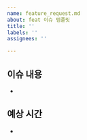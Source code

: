 ```yaml
---
name: feature_request.md
about: feat 이슈 템플릿
title: ''
labels: ''
assignees: ''

---
```


## 이슈 내용
-
## 예상 시간
-
